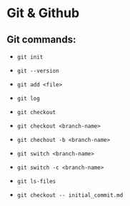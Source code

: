 # Git & Github

## Git commands:

- `git init`

- `git --version`

- `git add <file>`

- `git log`

- `git checkout`

- `git checkout <branch-name> `

- `git chechout -b <branch-name> `

- `git switch <branch-name>`

- `git switch -c <branch-name>`

- `git ls-files`

- `git checkout -- initial_commit.md `
